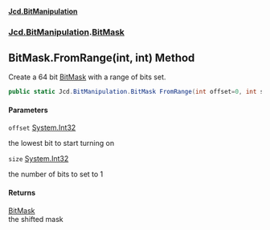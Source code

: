 #### [Jcd.BitManipulation](index.md 'index')
### [Jcd.BitManipulation](Jcd.BitManipulation.md 'Jcd.BitManipulation').[BitMask](Jcd.BitManipulation.BitMask.md 'Jcd.BitManipulation.BitMask')

## BitMask.FromRange(int, int) Method

Create a 64 bit [BitMask](Jcd.BitManipulation.BitMask.md 'Jcd.BitManipulation.BitMask') with a range of bits set.

```csharp
public static Jcd.BitManipulation.BitMask FromRange(int offset=0, int size=64);
```
#### Parameters

<a name='Jcd.BitManipulation.BitMask.FromRange(int,int).offset'></a>

`offset` [System.Int32](https://docs.microsoft.com/en-us/dotnet/api/System.Int32 'System.Int32')

the lowest bit to start turning on

<a name='Jcd.BitManipulation.BitMask.FromRange(int,int).size'></a>

`size` [System.Int32](https://docs.microsoft.com/en-us/dotnet/api/System.Int32 'System.Int32')

the number of bits to set to 1

#### Returns
[BitMask](Jcd.BitManipulation.BitMask.md 'Jcd.BitManipulation.BitMask')  
the shifted mask